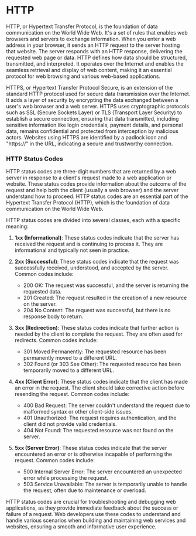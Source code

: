 # HTTP

HTTP, or Hypertext Transfer Protocol, is the foundation of data communication on the World Wide Web. It's a set of rules that enables web browsers and servers to exchange information. When you enter a web address in your browser, it sends an HTTP request to the server hosting that website. The server responds with an HTTP response, delivering the requested web page or data. HTTP defines how data should be structured, transmitted, and interpreted. It operates over the Internet and enables the seamless retrieval and display of web content, making it an essential protocol for web browsing and various web-based applications.

HTTPS, or Hypertext Transfer Protocol Secure, is an extension of the standard HTTP protocol used for secure data transmission over the Internet. It adds a layer of security by encrypting the data exchanged between a user's web browser and a web server. HTTPS uses cryptographic protocols such as SSL (Secure Sockets Layer) or TLS (Transport Layer Security) to establish a secure connection, ensuring that data transmitted, including sensitive information like login credentials, payment details, and personal data, remains confidential and protected from interception by malicious actors. Websites using HTTPS are identified by a padlock icon and "https://" in the URL, indicating a secure and trustworthy connection.

### HTTP Status Codes

HTTP status codes are three-digit numbers that are returned by a web server in response to a client's request made to a web application or website. These status codes provide information about the outcome of the request and help both the client (usually a web browser) and the server understand how to proceed. HTTP status codes are an essential part of the Hypertext Transfer Protocol (HTTP), which is the foundation of data communication on the World Wide Web.

HTTP status codes are divided into several classes, each with a specific meaning:

1. **1xx (Informational)**: These status codes indicate that the server has received the request and is continuing to process it. They are informational and typically not seen in practice.

2. **2xx (Successful)**: These status codes indicate that the request was successfully received, understood, and accepted by the server. Common codes include:
   - 200 OK: The request was successful, and the server is returning the requested data.
   - 201 Created: The request resulted in the creation of a new resource on the server.
   - 204 No Content: The request was successful, but there is no response body to return.

3. **3xx (Redirection)**: These status codes indicate that further action is needed by the client to complete the request. They are often used for redirects. Common codes include:
   - 301 Moved Permanently: The requested resource has been permanently moved to a different URL.
   - 302 Found (or 303 See Other): The requested resource has been temporarily moved to a different URL.

4. **4xx (Client Error)**: These status codes indicate that the client has made an error in the request. The client should take corrective action before resending the request. Common codes include:
   - 400 Bad Request: The server couldn't understand the request due to malformed syntax or other client-side issues.
   - 401 Unauthorized: The request requires authentication, and the client did not provide valid credentials.
   - 404 Not Found: The requested resource was not found on the server.

5. **5xx (Server Error)**: These status codes indicate that the server encountered an error or is otherwise incapable of performing the request. Common codes include:
   - 500 Internal Server Error: The server encountered an unexpected error while processing the request.
   - 503 Service Unavailable: The server is temporarily unable to handle the request, often due to maintenance or overload.

HTTP status codes are crucial for troubleshooting and debugging web applications, as they provide immediate feedback about the success or failure of a request. Web developers use these codes to understand and handle various scenarios when building and maintaining web services and websites, ensuring a smooth and informative user experience.